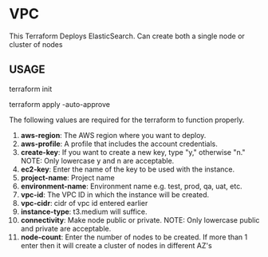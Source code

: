 # VPC

This Terraform Deploys ElasticSearch. Can create both a single node or cluster of nodes

## USAGE

terraform init

terraform apply -auto-approve

The following values are required for the terraform to function properly.
1. **aws-region**: The AWS region where you want to deploy.
2. **aws-profile**: A profile that includes the account credentials.
3. **create-key**: If you want to create a new key, type "y," otherwise "n." NOTE: Only lowercase y and n are acceptable.
4. **ec2-key**: Enter the name of the key to be used with the instance.
5. **project-name**: Project name
6. **environment-name**: Environment name e.g. test, prod, qa, uat, etc.
7. **vpc-id**: The VPC ID in which the instance will be created.
8. **vpc-cidr**: cidr of vpc id entered earlier
9. **instance-type**: t3.medium will suffice.
10. **connectivity**: Make node public or private. NOTE: Only lowercase public and private are acceptable.
11. **node-count**: Enter the number of nodes to be created. If more than 1 enter then it will create a cluster of nodes in different AZ's

